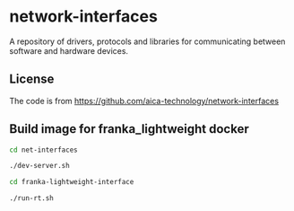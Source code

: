 # network-interfaces

A repository of drivers, protocols and libraries for communicating between software and hardware devices.

## License

The code is from https://github.com/aica-technology/network-interfaces 


## Build image for franka_lightweight docker

``` bash
cd net-interfaces

./dev-server.sh
```

``` bash
cd franka-lightweight-interface

./run-rt.sh
```




